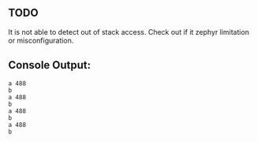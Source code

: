 ## TODO
It is not able to detect out of stack access. Check out if it zephyr limitation or misconfiguration.

## Console Output:
```
a 488
b
a 488
b
a 488
b
a 488
b
```